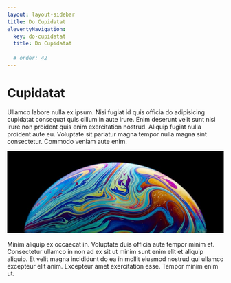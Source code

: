 ```yaml
---
layout: layout-sidebar
title: Do Cupidatat
eleventyNavigation:
  key: do-cupidatat
  title: Do Cupidatat

  # order: 42
---
```


# Cupidatat

Ullamco labore nulla ex ipsum. Nisi fugiat id quis officia do adipisicing cupidatat consequat quis cillum in aute irure. Enim deserunt velit sunt nisi irure non proident quis enim exercitation nostrud. Aliquip fugiat nulla proident aute eu. Voluptate sit pariatur magna tempor nulla magna sint consectetur. Commodo veniam aute enim.

<img class="bordered" src="/static/images/bulksplash-erebus21-abffiRrT1WA.jpg" alt="bulksplash-erebus21-abffiRrT1WA.jpg" />

Minim aliquip ex occaecat in. Voluptate duis officia aute tempor minim et. Consectetur ullamco in non ad ex sit ut minim sunt enim elit et aliquip aliquip. Et velit magna incididunt do ea in mollit eiusmod nostrud qui ullamco excepteur elit anim. Excepteur amet exercitation esse. Tempor minim enim ut.
